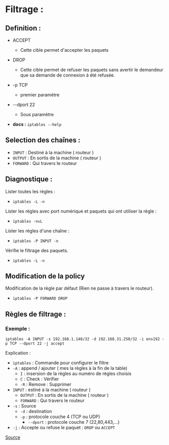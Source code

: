 # Filtrage :

## Definition  :

- ACCEPT
  - Cette cible permet d'accepter les paquets
- DROP
  - Cette cible permet de refuser les paquets sans avertir le demandeur que sa demande de connexion à été refusée.

- -p TCP 
  - premier paramètre
- --dport 22
  - Sous paramètre

- **docs :** `iptables --help`

## Selection des chaînes :

- `INPUT` : Destiné à la machine ( routeur )
- `OUTPUT` : En sortis de la machine ( routeur )
- `FORWARD` : Qui travers le routeur

## Diagnostique :

Lister toutes les règles :

- `iptables -L -n`

Lister les règles avec port numérique et paquets qui ont utiliser la règle :

- `ìptables -nvL`
  
Lister les règles d'une chaîne :

- `iptables -P INPUT -n`

Vérifie le filtrage des paquets.

- `iptables -L -n` 
  
## Modification de la policy
  
Modification de la règle par défaut (Rien ne passe à travers le routeur).
  
  - `iptables -P FORWARD DROP`


## Règles de filtrage : 

### Exemple :

`iptables -A INPUT -s 192.168.1.148/32 -d 192.168.31.250/32 -i ens192 -p TCP --dport 22 -j accept`


Explication  :
- `ìptables` : Commande pour configurer le filtre
- `-A` : append / ajouter ( mes la règles à la fin de la table)
  - `I` : insersion de la règles au numéro de règles choisis
  - `C` : Check : Vérifier
  - `-R` : Remove : Supprimer
- `INPUT` : estiné à la machine ( routeur )
  - `OUTPUT` : En sortis de la machine ( routeur )
  - `FORWARD` : Qui travers le routeur
- `-s` : Source
  - `-d` : destination
  - `-p` : protocole couche 4 (TCP ou UDP)
    - `--dport` : protocole couche 7 (22,80,443,...)
- `-j` : Accepte ou refuse le paquet : `DROP` ou `ACCEPT` 
  

[Source](https://tldp.org/pub/Linux/docs/HOWTO/translations/fr/html-1page/Masquerading-Simple-HOWTO.html)
